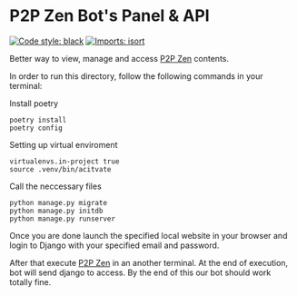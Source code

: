 # P2P Zen Bot's Panel & API

<a href="https://github.com/python/black"><img alt="Code style: black" src="https://img.shields.io/badge/code%20style-black-000000.svg"></a>
[![Imports: isort](https://img.shields.io/badge/%20imports-isort-%231674b1?style=flat&labelColor=ef8336)](https://pycqa.github.io/isort/)

Better way to view, manage and access [P2P Zen](https://github.com/emiravc/P2P-Zen) contents.

In order to run this directory, follow the following commands in your terminal:

Install poetry
```
poetry install
poetry config 
```
Setting up virtual enviroment
```
virtualenvs.in-project true
source .venv/bin/acitvate
```
Call the neccessary files
```
python manage.py migrate
python manage.py initdb
python manage.py runserver
```
Once you are done launch the specified local website in your browser and login to Django with your specified email and password.

After that execute [P2P Zen](https://github.com/emiravc/P2P-Zen) in an another terminal. At the end of execution, bot will send django to access. By the end of this our bot should work totally fine.
